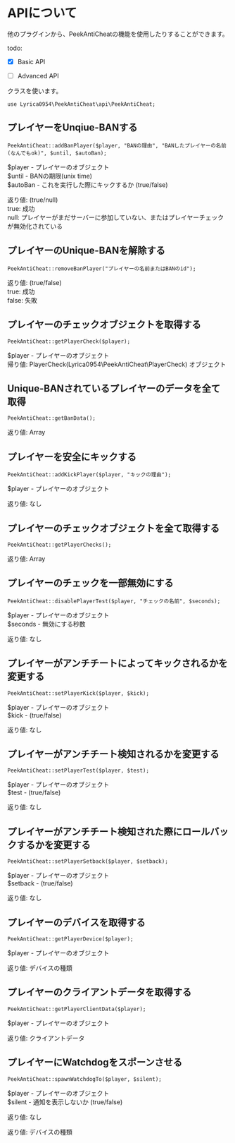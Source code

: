 # APIについて
他のプラグインから、PeekAntiCheatの機能を使用したりすることができます。

todo:
- [x] Basic API
- [ ] Advanced API


クラスを使います。
```
use Lyrica0954\PeekAntiCheat\api\PeekAntiCheat;
```

## プレイヤーをUnqiue-BANする
```
PeekAntiCheat::addBanPlayer($player, "BANの理由", "BANしたプレイヤーの名前(なんでもok)", $until, $autoBan);
```
$player - プレイヤーのオブジェクト  
$until - BANの期限(unix time)  
$autoBan - これを実行した際にキックするか (true/false)  

返り値: (true/null)  
true: 成功  
null: プレイヤーがまだサーバーに参加していない、またはプレイヤーチェックが無効化されている  

## プレイヤーのUnique-BANを解除する
```
PeekAntiCheat::removeBanPlayer("プレイヤーの名前またはBANのid");
```

返り値: (true/false)  
true: 成功  
false: 失敗  

## プレイヤーのチェックオブジェクトを取得する
```
PeekAntiCheat::getPlayerCheck($player);
```
$player - プレイヤーのオブジェクト  
帰り値: PlayerCheck(Lyrica0954\PeekAntiCheat\PlayerCheck) オブジェクト  

## Unique-BANされているプレイヤーのデータを全て取得
```
PeekAntiCheat::getBanData();
```

返り値: Array

## プレイヤーを安全にキックする
```
PeekAntiCheat::addKickPlayer($player, "キックの理由");
```

$player - プレイヤーのオブジェクト  

返り値: なし

## プレイヤーのチェックオブジェクトを全て取得する
```
PeekAntiCheat::getPlayerChecks();
```

返り値: Array

## プレイヤーのチェックを一部無効にする
```
PeekAntiCheat::disablePlayerTest($player, "チェックの名前", $seconds);
```

$player - プレイヤーのオブジェクト  
$seconds - 無効にする秒数  

返り値: なし

## プレイヤーがアンチチートによってキックされるかを変更する
```
PeekAntiCheat::setPlayerKick($player, $kick);
```

$player - プレイヤーのオブジェクト  
$kick - (true/false)  

返り値: なし

## プレイヤーがアンチチート検知されるかを変更する
```
PeekAntiCheat::setPlayerTest($player, $test);
```

$player - プレイヤーのオブジェクト  
$test - (true/false)  

返り値: なし

## プレイヤーがアンチチート検知された際にロールバックするかを変更する
```
PeekAntiCheat::setPlayerSetback($player, $setback);
```

$player - プレイヤーのオブジェクト  
$setback - (true/false)  

返り値: なし

## プレイヤーのデバイスを取得する
```
PeekAntiCheat::getPlayerDevice($player);
```

$player - プレイヤーのオブジェクト  

返り値: デバイスの種類

## プレイヤーのクライアントデータを取得する
```
PeekAntiCheat::getPlayerClientData($player);
```

$player - プレイヤーのオブジェクト  

返り値: クライアントデータ

## プレイヤーにWatchdogをスポーンさせる
```
PeekAntiCheat::spawnWatchdogTo($player, $silent);
```

$player - プレイヤーのオブジェクト  
$silent - 通知を表示しないか (true/false)  

返り値: なし

返り値: デバイスの種類

